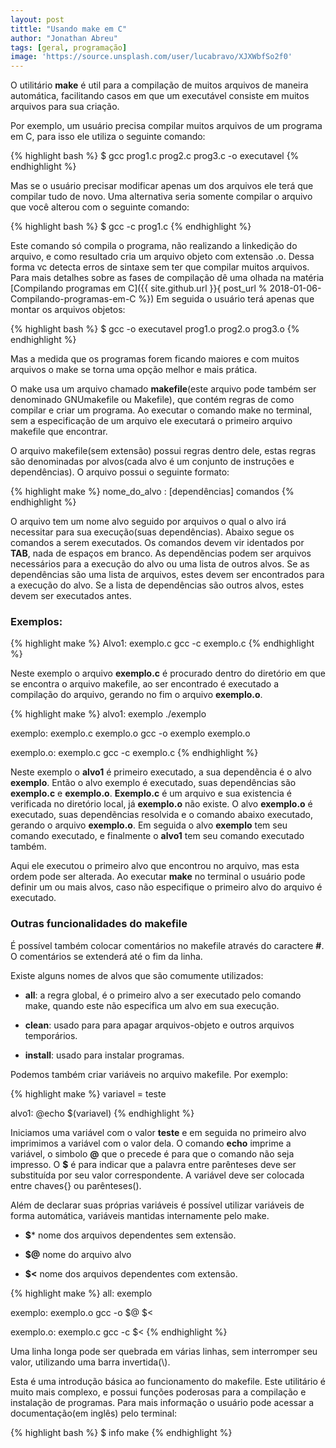 ```yaml
---
layout: post
tittle: "Usando make em C"
author: "Jonathan Abreu"
tags: [geral, programação]
image: 'https://source.unsplash.com/user/lucabravo/XJXWbfSo2f0'
---
```


O utilitário **make** é util para a compilação de muitos arquivos de maneira automática, facilitando casos em que um executável consiste em muitos arquivos para sua criação.

Por exemplo, um usuário precisa compilar muitos arquivos de um programa em C, para isso ele utiliza o seguinte comando:

{% highlight bash %}
$ gcc prog1.c prog2.c prog3.c -o executavel
{% endhighlight %}

Mas se o usuário precisar modificar apenas um dos arquivos ele terá que compilar tudo de novo. Uma alternativa seria somente compilar o arquivo que você alterou com o seguinte comando:

{% highlight bash %}
$ gcc -c prog1.c
{% endhighlight %}

Este comando só compila o programa, não realizando a linkedição do arquivo, e como resultado cria um arquivo objeto com extensão .o. Dessa forma vc detecta erros de sintaxe sem ter que compilar muitos arquivos. Para mais detalhes sobre as fases de compilação dê uma olhada na matéria [Compilando programas em C]({{ site.github.url }}{ post_url % 2018-01-06-Compilando-programas-em-C %})
Em seguida o usuário terá apenas que montar os arquivos objetos:

{% highlight bash %}
$ gcc -o executavel prog1.o prog2.o prog3.o
{% endhighlight %}

Mas a medida que os programas forem ficando maiores e com muitos arquivos o make se torna uma opção melhor e mais prática.

O make usa um arquivo chamado **makefile**(este arquivo pode também ser denominado GNUmakefile ou Makefile), que contém regras de como compilar e criar um programa. Ao executar o comando make no terminal, sem a especificação de um arquivo ele executará o primeiro arquivo makefile que encontrar.

O arquivo makefile(sem extensão) possui regras dentro dele, estas regras são denominadas por alvos(cada alvo é um conjunto de instruções e dependências). O arquivo possui o seguinte formato:

{% highlight make %}
nome_do_alvo : [dependências]
comandos
{% endhighlight %}

O arquivo tem um nome alvo seguido por arquivos o qual o alvo irá necessitar para sua execução(suas dependências). Abaixo segue os comandos a serem executados. Os comandos devem vir identados por **TAB**, nada de espaços em branco. As dependẽncias podem ser arquivos necessários para a execução do alvo ou uma lista de outros alvos. Se as dependências são uma lista de arquivos, estes devem ser encontrados para a execução do alvo. Se a lista de dependências são outros alvos, estes devem ser executados antes.

### Exemplos:

{% highlight make %}
Alvo1: exemplo.c
	gcc -c exemplo.c
{% endhighlight %}

Neste exemplo o arquivo **exemplo.c** é procurado dentro do diretório em que se encontra o arquivo makefile, ao ser encontrado é executado a compilação do arquivo, gerando no fim o arquivo **exemplo.o**.

{% highlight make %}
alvo1: exemplo
	./exemplo

exemplo: exemplo.c exemplo.o
	gcc -o exemplo exemplo.o

exemplo.o: exemplo.c
	gcc -c exemplo.c
{% endhighlight %}

Neste exemplo o **alvo1** é primeiro executado, a sua dependẽncia é o alvo **exemplo**. Então o alvo exemplo é executado, suas dependências são **exemplo.c** e **exemplo.o**. **Exemplo.c** é um arquivo e sua existencia é verificada no diretório local, já **exemplo.o** não existe. O alvo **exemplo.o** é executado, suas dependẽncias resolvida e o comando abaixo executado, gerando o arquivo **exemplo.o**. Em seguida o alvo **exemplo** tem seu comando executado, e finalmente o **alvo1** tem seu comando executado também.

Aqui ele executou o primeiro alvo que encontrou no arquivo, mas esta ordem pode ser alterada. Ao executar **make** no terminal o usuário pode definir um ou mais alvos, caso não especifique o primeiro alvo do arquivo é executado.

### Outras funcionalidades do makefile

É possível também colocar comentários no makefile através do caractere **#**. O comentários se extenderá até o fim da linha.

Existe alguns nomes de alvos que são comumente utilizados:

* **all**: a regra global, é o primeiro alvo a ser executado pelo comando make, quando este não especifica um alvo em sua execução.

* **clean**: usado para para apagar arquivos-objeto e outros arquivos temporários.

* **install**: usado para instalar programas. 

Podemos também criar variáveis no arquivo makefile. Por exemplo:

{% highlight make %}
variavel = teste

alvo1:
	@echo $(variavel)
{% endhighlight %}

Iniciamos uma variável com o valor **teste** e em seguida no primeiro alvo imprimimos a variável com o valor dela. O comando **echo** imprime a variável, o simbolo **@** que o precede é para que o comando não seja impresso. O **$** é para indicar que a palavra entre parênteses deve ser substituída por seu valor correspondente. A variável deve ser colocada entre chaves{} ou parênteses().

Além de declarar suas próprias variáveis é possível utilizar variáveis de forma automática, variáveis mantidas internamente pelo make.

* **$*** nome dos arquivos dependentes sem extensão.

* **$@** nome do arquivo alvo

* **$<** nome dos arquivos dependentes com extensão.

{% highlight make %}
all: exemplo

exemplo: exemplo.o
	gcc -o $@ $<

exemplo.o: exemplo.c
	gcc -c $<
{% endhighlight %}

Uma linha longa pode ser quebrada em várias linhas, sem interromper seu valor, utilizando uma barra invertida(\\).

Esta é uma introdução básica ao funcionamento do makefile. Este utilitário é muito mais complexo, e possui funções poderosas para a compilação e instalação de programas. Para mais informação o usuário pode acessar a documentação(em inglês) pelo terminal:

{% highlight bash %}
$ info make
{% endhighlight %}